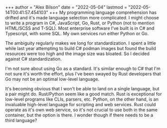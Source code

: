 +++
author = "Alex Bilson"
date = "2022-05-04"
lastmod = "2022-05-14T00:41:57.454103"
+++
My programming language comprehension has drifted and it's made language selection more complicated. I might choose to write a program in C#, JavaScript, Go, Rust, or Python (not to mention HTML/SCSS and T-SQL). Most enterprise software I've built is in C# and Typescript, with some SQL. My own services run either Python or Go.

The ambiguity regularly makes we long for standardization. I spent a little while last year attempting to build C# podman images but found the build resources were too high and the image size was bloated. So I decided against C# standardization.

I'm not sure about using Go as a standard. It's similar enough to C# that I'm not sure it's worth the effort, plus I've been swayed by Rust developers that Go may not be an optimal low-level language.

It's becoming obvious that I won't be able to land on a single language, but a pair might do. Rust/Python seem like a good match. Rust is exceptional for low-level programs like CLIs, parsers, etc. Python, on the other hand, is an invaluable high-level language for scripting and web services. Rust could operate as it's own web service, so it's not crucial to use both in the same container, but the option is there. I wonder though if there needs to be a third language?
